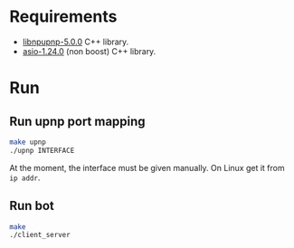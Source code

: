 # Requirements
- [libnpupnp-5.0.0](https://www.lesbonscomptes.com/upmpdcli/pages/downloads.html) C++ library.
- [asio-1.24.0](https://sourceforge.net/projects/asio/files/asio/1.24.0%20%28Stable%29/) (non boost) C++ library.

# Run
## Run upnp port mapping
```sh
make upnp
./upnp INTERFACE
```
At the moment, the interface must be given manually. On Linux get it from ```ip addr```.

## Run bot
```sh
make
./client_server
```
